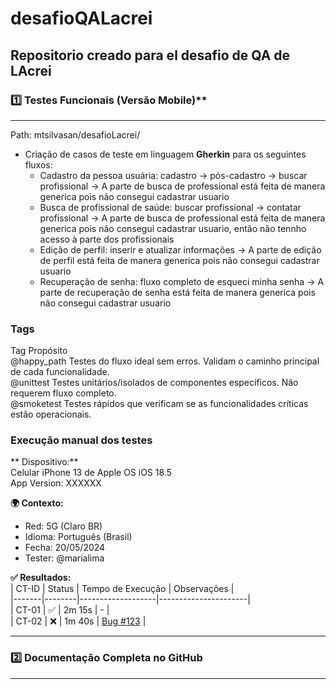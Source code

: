 # desafioQALacrei
Repositorio creado para el desafio de QA de LAcrei
------------------------------------------
### 1️⃣ Testes Funcionais (Versão Mobile)**
------------------------------------------
Path: mtsilvasan/desafioLacrei/
- Criação de casos de teste em linguagem **Gherkin** para os seguintes fluxos:
    - Cadastro da pessoa usuária: cadastro → pós-cadastro → buscar profissional -> A parte de busca de professional está feita de manera generica pois não consegui cadastrar usuario
    - Busca de profissional de saúde: buscar profissional → contatar profissional -> A parte de busca de professional está feita de manera generica pois não consegui cadastrar usuario, então não tennho acesso à parte dos profissionais
    - Edição de perfil: inserir e atualizar informações ->  A parte de edição de perfil está feita de manera generica pois não consegui cadastrar usuario
    - Recuperação de senha: fluxo completo de esqueci minha senha -> A parte de recuperação de senha está feita de manera generica pois não consegui cadastrar usuario

### **Tags**
Tag	        Propósito	
@happy_path	Testes do fluxo ideal sem erros. Validam o caminho principal de cada funcionalidade.	
@unittest	Testes unitários/isolados de componentes específicos. Não requerem fluxo completo.	
@smoketest	Testes rápidos que verificam se as funcionalidades críticas estão operacionais.	

### **Execução manual dos testes**
** Dispositivo:**  
Celular iPhone 13 de Apple OS iOS 18.5  
App Version: XXXXXX

**🌍 Contexto:**  
- Red: 5G (Claro BR)  
- Idioma: Português (Brasil)  
- Fecha: 20/05/2024  
- Tester: @marialima  

**✅ Resultados:**  
| CT-ID | Status | Tempo de Execução | Observações          |  
|-------|--------|-------------------|----------------------|  
| CT-01 | ✅     | 2m 15s            | -                    |  
| CT-02 | ❌     | 1m 40s            | [Bug #123](#)        |  

------------------------------------------
### **2️⃣ Documentação Completa no GitHub**
------------------------------------------


